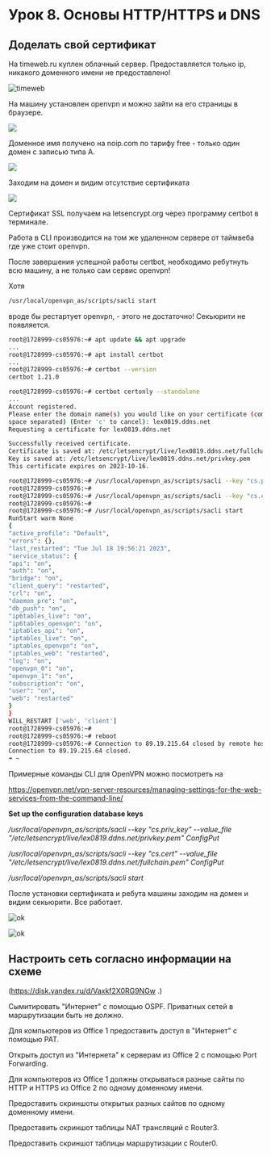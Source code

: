 # Урок 8. Основы HTTP/HTTPS и DNS

## Доделать свой сертификат

На timeweb.ru куплен облачный сервер.
Предоставляется только ip, никакого доменного имени не предоставлено!

![timeweb](./img/timeweb.png)

На машину установлен openvpn и можно зайти на его страницы в браузере.

![](./img/ip-no-secure.png)

Доменное имя получено на noip.com по тарифу free - только один домен с записью типа А.

![](./img/no-ip-ac.png)

Заходим на домен и видим отсутствие сертификата

![](./img/lex0819-no-secure.png)

Cертификат SSL получаем на letsencrypt.org через программу certbot в терминале.

Работа в CLI производится на том же удаленном сервере от таймвеба где уже стоит openvpn.

После завершения успешной работы certbot, необходимо ребутнуть всю машину, а не только сам сервис openvpn!

Хотя

```bash
/usr/local/openvpn_as/scripts/sacli start
```

вроде бы рестартует openvpn, - этого не достаточно! Секьюрити не появляется.

```bash
root@1728999-cs05976:~# apt update && apt upgrade
...
root@1728999-cs05976:~# apt install certbot
...
root@1728999-cs05976:~# certbot --version
certbot 1.21.0

root@1728999-cs05976:~# certbot certonly --standalone
...
Account registered.
Please enter the domain name(s) you would like on your certificate (comma and/or
space separated) (Enter 'c' to cancel): lex0819.ddns.net
Requesting a certificate for lex0819.ddns.net

Successfully received certificate.
Certificate is saved at: /etc/letsencrypt/live/lex0819.ddns.net/fullchain.pem
Key is saved at: /etc/letsencrypt/live/lex0819.ddns.net/privkey.pem
This certificate expires on 2023-10-16.

root@1728999-cs05976:~# /usr/local/openvpn_as/scripts/sacli --key "cs.priv_key" --value_file "/etc/letsencrypt/live/lex0819.ddns.net/privkey.pem" ConfigPut
root@1728999-cs05976:~#
root@1728999-cs05976:~# /usr/local/openvpn_as/scripts/sacli --key "cs.cert" --value_file "/etc/letsencrypt/live/lex0819.ddns.net/fullchain.pem" ConfigPut
root@1728999-cs05976:~#
root@1728999-cs05976:~# /usr/local/openvpn_as/scripts/sacli start
RunStart warm None
{
"active_profile": "Default",
"errors": {},
"last_restarted": "Tue Jul 18 19:56:21 2023",
"service_status": {
"api": "on",
"auth": "on",
"bridge": "on",
"client_query": "restarted",
"crl": "on",
"daemon_pre": "on",
"db_push": "on",
"ip6tables_live": "on",
"ip6tables_openvpn": "on",
"iptables_api": "on",
"iptables_live": "on",
"iptables_openvpn": "on",
"iptables_web": "restarted",
"log": "on",
"openvpn_0": "on",
"openvpn_1": "on",
"subscription": "on",
"user": "on",
"web": "restarted"
}
}
WILL_RESTART ['web', 'client']
root@1728999-cs05976:~#
root@1728999-cs05976:~# reboot
root@1728999-cs05976:~# Connection to 89.19.215.64 closed by remote host.
Connection to 89.19.215.64 closed.
➜ ~
```

Примерные команды CLI для OpenVPN можно посмотреть на

https://openvpn.net/vpn-server-resources/managing-settings-for-the-web-services-from-the-command-line/

**Set up the configuration database keys**

_/usr/local/openvpn_as/scripts/sacli --key "cs.priv_key" --value_file "/etc/letsencrypt/live/lex0819.ddns.net/privkey.pem" ConfigPut_

_/usr/local/openvpn_as/scripts/sacli --key "cs.cert" --value_file "/etc/letsencrypt/live/lex0819.ddns.net/fullchain.pem" ConfigPut_

_/usr/local/openvpn_as/scripts/sacli start_

После установки сертификата и ребута машины заходим на домен и видим секьюрити. Все работает.

![ok](./img/secure-ok-genral.png)

![ok](./img/secure-ok-detaols.png)

## Настроить сеть согласно информации на схеме

(https://disk.yandex.ru/d/Vaxkf2X0RG9NGw .)

Сымитировать "Интернет" с помощью OSPF. Приватных сетей в маршрутизации быть не должно.

Для компьютеров из Office 1 предоставить доступ в "Интернет" с помощью PAT.

Открыть доступ из "Интернета" к серверам из Office 2 c помощью Port Forwarding.

Для компьютеров из Office 1 должны открываться разные сайты по HTTP и HTTPS из Office 2 по одному доменному имени.

Предоставить скриншоты открытых разных сайтов по одному доменному имени.

Предоставить скриншот таблицы NAT трансляций с Router3.

Предоставить скриншот таблицы маршрутизации с Router0.
